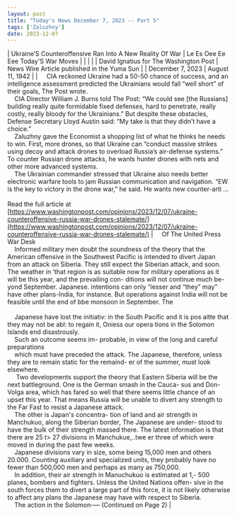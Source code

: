 ```yaml
---
layout: post
title: "Today's News December 7, 2023 -- Part 5"
tags: ['Zaluzhny']
date: 2023-12-07
---
```


| Ukraine’S Counteroffensive Ran Into A New Reality Of War | Le Es Oee Ee Eee  Today'S War Moves  |
|  |  |
| David Ignatius for The Washington Post | News Wire Article published in the Yuma Sun |
| December 7, 2023 | August 11, 1942 |
| &nbsp;&nbsp;&nbsp;&nbsp;CIA reckoned Ukraine had a 50-50 chance of success, and an intelligence assessment predicted the Ukrainians would fall “well short” of their goals, The Post wrote.<br>&nbsp;&nbsp;&nbsp;&nbsp;CIA Director William J. Burns told The Post: “We could see [the Russians] building really quite formidable fixed defenses, hard to penetrate, really costly, really bloody for the Ukrainians.” But despite these obstacles, Defense Secretary Lloyd Austin said: “My take is that they didn’t have a choice.”<br>&nbsp;&nbsp;&nbsp;&nbsp;Zaluzhny gave the Economist a shopping list of what he thinks he needs to win. First, more drones, so that Ukraine can “conduct massive strikes using decoy and attack drones to overload Russia’s air-defense systems.” To counter Russian drone attacks, he wants hunter drones with nets and other more advanced systems.<br>&nbsp;&nbsp;&nbsp;&nbsp;The Ukrainian commander stressed that Ukraine also needs better electronic warfare tools to jam Russian communication and navigation. “EW is the key to victory in the drone war,” he said. He wants new counter-arti ...<br><br>Read the full article at<br>[https://www.washingtonpost.com/opinions/2023/12/07/ukraine-counteroffensive-russia-war-drones-stalemate/](https://www.washingtonpost.com/opinions/2023/12/07/ukraine-counteroffensive-russia-war-drones-stalemate/) | &nbsp;&nbsp;&nbsp;&nbsp;Of The United Press War Desk<br>&nbsp;&nbsp;&nbsp;&nbsp;Informed military men doubt the soundness of the theory that the American offensive in the Southwest Pacific is intended to divert Japan from an attack on Siberia. They still expect the Siberian attack, and soon. The weather in ‘that region is as suitable now for military operations as it will be this year, and the prevailing con- ditions will not continue much be- yond September. Japanese. intentions can only “iesser and “they” may” have other plans-India, for instance. But operations against India will not be feasible until the end of bbe monsoon in September. The<br>&nbsp;&nbsp;&nbsp;&nbsp;           <br>&nbsp;&nbsp;&nbsp;&nbsp;Japanese have lost the initiativ: in the South Pacific and it is pos aitte that they may not be abl: to regain it, Oniess our opera tions in the Solomon Islands end disastrously.<br>&nbsp;&nbsp;&nbsp;&nbsp;Such an outcome seems im- probable, in view of the long and careful preparations<br>&nbsp;&nbsp;&nbsp;&nbsp;which must have preceded the attack. The Japanese, therefore, unless they are to remain static for the remaind- er of the summer, must look elsewhere.<br>&nbsp;&nbsp;&nbsp;&nbsp; Two developments support the theory that Eastern Siberia will be the next battleground. One is the German smash in the Cauca- sus and Don-Volga area, which has fared so well that there seems little chance of an upset this year. That means Russia will be unable to divert any strength to the Far Fast to resist a Japanese attack.<br>&nbsp;&nbsp;&nbsp;&nbsp;The other is Japan's concentra- tion of land and air strength in Manchukuo, along the Siberian border, The Japanese are under- stood to have the bulk of their strength massed there. The latest information is that there are 25 t> 27 divisions in Manchukue,..twe er three of which were moved in during the past few weeks.<br>&nbsp;&nbsp;&nbsp;&nbsp;Japanese divisions vary in size, some being 15,000 men and others 20.000. Counting auxiliary and specialized units, they probably have no fewer than 500,000 men and perhaps as many as 750,000.<br>&nbsp;&nbsp;&nbsp;&nbsp;In addition, their air strength in Manuchukuo is estimated at 1,- 500 planes, bombers and fighters. Unless the United Nations offen- sive in the south forces them to divert a large part of this force, it is not likely otherwise to affect any plans the Japanese may have with respect to Siberia.<br>&nbsp;&nbsp;&nbsp;&nbsp;The action in the Solomon-— (Continued on Page 2)  |